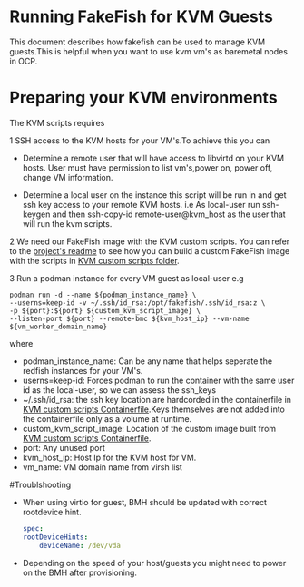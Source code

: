 # Running FakeFish for KVM Guests

This document describes how fakefish can be used to manage KVM guests.This is helpful when you want to use kvm vm's as baremetal nodes in OCP.

# Preparing your KVM environments
The KVM scripts requires

1 SSH access to the KVM hosts for your VM's.To achieve this you can

- Determine a remote user that will have access to libvirtd on your KVM hosts. User must have permission to list vm's,power on, power off, change VM information.

- Determine a local user on the instance this script will be run in and get ssh key access to your remote KVM hosts. i.e As local-user run ssh-keygen and then ssh-copy-id remote-user@kvm_host as the user that will run the kvm scripts.  

2    We need our FakeFish image with the KVM custom scripts. You can refer to the [project's readme](https://github.com/openshift-metal3/fakefish/blob/main/README.md#building-your-own-fakefish-container-image) to see how you can build a custom FakeFish image with the scripts in [KVM custom scripts folder](../kvm_scripts/).

3 Run a podman instance for every VM guest as local-user e.g
    
```  
podman run -d --name ${podman_instance_name} \
--userns=keep-id -v ~/.ssh/id_rsa:/opt/fakefish/.ssh/id_rsa:z \
-p ${port}:${port} ${custom_kvm_script_image} \
--listen-port ${port} --remote-bmc ${kvm_host_ip} --vm-name ${vm_worker_domain_name}
```
where
- podman_instance_name: Can be any name that helps seperate the redfish instances for your VM's.
- userns=keep-id: Forces podman to run the container with the same user id as the local-user, so we can assess the ssh_keys
- ~/.ssh/id_rsa: the ssh key location are hardcorded in the containerfile in [KVM custom scripts Containerfile](../kvm_scripts/Containerfile).Keys themselves are not added into the containerfile only as a volume at runtime.
- custom_kvm_script_image: Location of the custom image built from [KVM custom scripts Containerfile](../kvm_scripts/Containerfile).
- port: Any unused port
- kvm_host_ip: Host Ip for the KVM host for VM.
- vm_name: VM domain name from virsh list



#Troublshooting

- When using virtio for guest, BMH should be updated with correct rootdevice hint.
    ```yaml
    spec:
    rootDeviceHints:
        deviceName: /dev/vda
    ```
- Depending on the speed of your host/guests you might need to power on the BMH after provisioning. 

    
